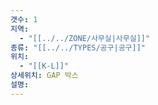 ```yaml
---
갯수: 1
지역:
  - "[[../../ZONE/사무실|사무실]]"
종류: "[[../../TYPES/공구|공구]]"
위치:
  - "[[K-L]]"
상세위치: GAP 박스
설명:
---
```


